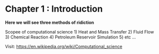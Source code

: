 # Chapter 1 : Introduction 



**Here we will see three methods of ridiction** 


Scopee of computational science    1) Heat and Mass Transfer 2) Fluid Flow 3) Chemical Reaction 4) Petroleum Reservoir Simulation 5) etc ... 

Visit: https://en.wikipedia.org/wiki/Computational_science
